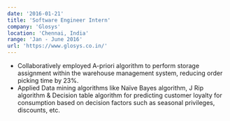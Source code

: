 ```yaml
---
date: '2016-01-21'
title: 'Software Engineer Intern'
company: 'Glosys'
location: 'Chennai, India'
range: 'Jan - June 2016'
url: 'https://www.glosys.co.in/'
---
```


- Collaboratively employed A-priori algorithm to perform storage assignment within the warehouse management system, reducing order picking time by 23%.
- Applied Data mining algorithms like Naïve Bayes algorithm, J Rip algorithm & Decision table algorithm for predicting customer loyalty for consumption based on decision factors such as seasonal privileges, discounts, etc.
